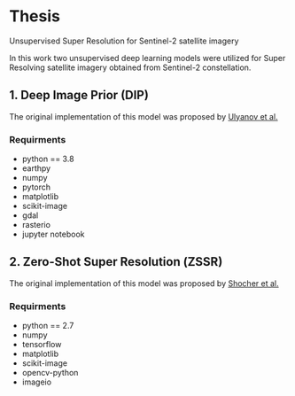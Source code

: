 # Thesis
Unsupervised Super Resolution for Sentinel-2 satellite imagery

In this work two unsupervised deep learning models were utilized for Super Resolving satellite imagery obtained from Sentinel-2 constellation. 

## 1. Deep Image Prior (DIP) 
The original implementation of this model was proposed by [Ulyanov et al.](https://github.com/DmitryUlyanov/deep-image-prior) 

### Requirments 
- python == 3.8
- earthpy
- numpy
- pytorch
- matplotlib
- scikit-image
- gdal
- rasterio
- jupyter notebook

## 2. Zero-Shot Super Resolution (ΖSSR)
The original implementation of this model was proposed by [Shocher et al.](https://github.com/assafshocher/ZSSR) 

### Requirments 
- python == 2.7
- numpy
- tensorflow
- matplotlib
- scikit-image
- opencv-python
- imageio
